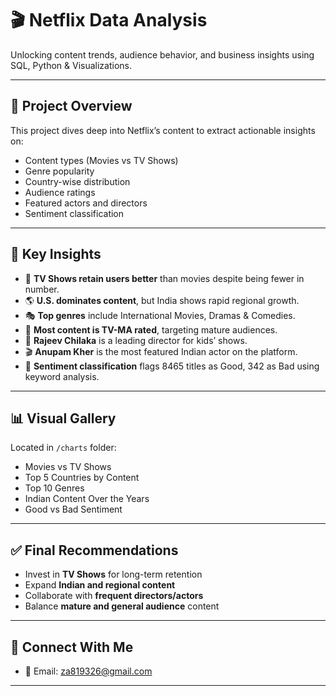 # 🎬 Netflix Data Analysis

Unlocking content trends, audience behavior, and business insights using SQL, Python & Visualizations.

---

## 📁 Project Overview

This project dives deep into Netflix’s content to extract actionable insights on:
- Content types (Movies vs TV Shows)
- Genre popularity
- Country-wise distribution
- Audience ratings
- Featured actors and directors
- Sentiment classification

---

## 📌 Key Insights

- 🍿 **TV Shows retain users better** than movies despite being fewer in number.
- 🌎 **U.S. dominates content**, but India shows rapid regional growth.
- 🎭 **Top genres** include International Movies, Dramas & Comedies.
- 🔞 **Most content is TV-MA rated**, targeting mature audiences.
- 👤 **Rajeev Chilaka** is a leading director for kids’ shows.
- 🎬 **Anupam Kher** is the most featured Indian actor on the platform.
- 🧠 **Sentiment classification** flags 8465 titles as Good, 342 as Bad using keyword analysis.

---

## 📊 Visual Gallery

Located in `/charts` folder:
- Movies vs TV Shows
- Top 5 Countries by Content
- Top 10 Genres
- Indian Content Over the Years
- Good vs Bad Sentiment

---

## ✅ Final Recommendations

- Invest in **TV Shows** for long-term retention
- Expand **Indian and regional content**
- Collaborate with **frequent directors/actors**
- Balance **mature and general audience** content

---

## 🙌 Connect With Me

- 📧 Email: za819326@gmail.com

---

